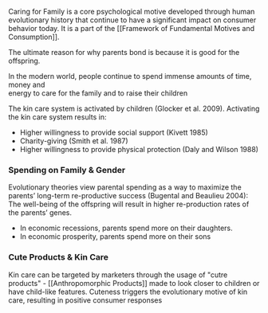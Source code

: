 Caring for Family is a core psychological motive developed through human evolutionary history that continue to have a significant impact on consumer behavior today. It is a part of the [[Framework of Fundamental Motives and Consumption]].

The ultimate reason for why parents bond is because it is good for the offspring. 

In the modern world, people continue to spend immense amounts of time, money and  
energy to care for the family and to raise their children

The kin care system is activated by children (Glocker et al. 2009). Activating the kin care system results in:  
- Higher willingness to provide social support (Kivett 1985)  
- Charity-giving (Smith et al. 1987)  
- Higher willingness to provide physical protection (Daly and Wilson 1988)

### Spending on Family & Gender
Evolutionary theories view parental spending as a way to maximize the parents’ long-term re-productive success (Bugental and Beaulieu 2004): The well-being of the offspring will result in higher re-production rates of the parents’ genes.  
- In economic recessions, parents spend more on their daughters.  
- In economic prosperity, parents spend more on their sons


### Cute Products & Kin Care
Kin care can be targeted by marketers through the usage of "cutre products" - [[Anthropomorphic Products]] made to look closer to children or have child-like features. Cuteness triggers the evolutionary motive of kin care, resulting in positive consumer responses

